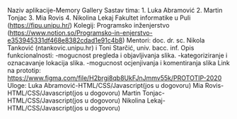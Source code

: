 Naziv aplikacije-Memory Gallery
Sastav tima: 1. Luka Abramović
             2. Martin Tonjac
             3. Mia Rovis
             4. Nikolina Lekaj
Fakultet informatike u Puli (https://fipu.unipu.hr/)
Kolegij: Programsko inženjerstvo (https://www.notion.so/Programsko-in-enjerstvo-e353945331df468e8382cdad1e91c4b8)
Mentori: doc. dr. sc. Nikola Tanković (ntankovic.unipu.hr) i Toni Starčić, univ. bacc. inf.
Opis funkcionalnosti: -mogucnost pregleda i objavljivanja slika.
                      -kategoriziranje i oznacavanje lokacija slika.
                      -mogucnost ocjenjivanja i komentiranja slika
Link na prototip: https://www.figma.com/file/H2brgi8qb8UkFJnJmmv55k/PROTOTIP-2020
Uloge: 
Luka Abramović-HTML/CSS/Javascript(jos u dogovoru)
Mia Rovis-HTML/CSS/Javascript(jos u dogovoru)
Martin Tonjac-HTML/CSS/Javascript(jos u dogovoru)
Nikolina Lekaj-HTML/CSS/Javascript(jos u dogovoru)
